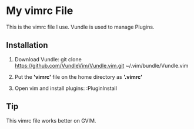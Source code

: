 # My vimrc File

This is the vimrc file I use.
Vundle is used to manage Plugins.

## Installation

1. Download Vundle:
   git clone https://github.com/VundleVim/Vundle.vim.git ~/.vim/bundle/Vundle.vim

2. Put the **'vimrc'** file on the home directory as **'.vimrc'**

3. Open vim and install plugins:
   :PluginInstall

## Tip

This vimrc file works better on GVIM.

